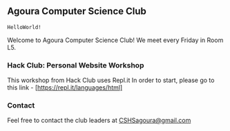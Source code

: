 ## Agoura Computer Science Club
`HelloWorld!`

Welcome to Agoura Computer Science Club!
We meet every Friday in Room L5.

### Hack Club: Personal Website Workshop
This workshop from Hack Club uses Repl.it
In order to start, please go to this link - [https://repl.it/languages/html]

### Contact
Feel free to contact the club leaders at CSHSagoura@gmail.com
